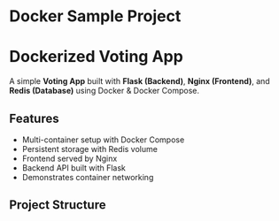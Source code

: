 # Docker Sample Project
# Dockerized Voting App

A simple **Voting App** built with **Flask (Backend)**, **Nginx (Frontend)**, and **Redis (Database)** using Docker & Docker Compose.

## Features
- Multi-container setup with Docker Compose
- Persistent storage with Redis volume
- Frontend served by Nginx
- Backend API built with Flask
- Demonstrates container networking

## Project Structure
